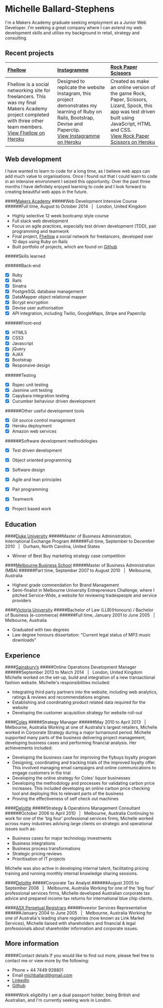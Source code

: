 Michelle Ballard-Stephens
===========================

I'm a Makers Academy graduate seeking employment as a Junior Web Developer.  I'm seeking a great company where I can extend my web development skills and utilise my background in retail, strategy and consulting.

Recent projects
---------------

| [Fhellow] | [Instagramme] | [Rock Paper Scissors] |
|:--------------|:--------------|:--------------|
| Fhellow is a social networking site for freelancers. This was my final Makers Academy project completed with three other team members. <br> [View Fhellow on Heroku] | Designed to replicate the website Instagram, this project demonstrates my learning of Ruby on Rails, Bootstrap, Devise and Paperclip. <br> [View Instagramme on Heroku] | Created as make an online version of the game Rock, Paper, Scissors, Lizard, Spock, this app was test driven built using JavaScript, HTML and CSS. <br> [View Rock Paper Scissors on Heroku] |


Web development
---------------

I have wanted to learn to code for a long time, as I believe web apps can add much value to organisations.  Once I found out that I could learn to code in an intensive environment I seized this opportunity.  Over the past three months I have definitely enjoyed learning to code and I look forward to creating beautiful web apps in the future.

####[Makers Academy]
#####Web Development Intensive Course
######Full time, August to October 2014 &nbsp; | &nbsp; London, United Kingdom
- Highly selective 12 week bootcamp style course
- Full stack web development
- Focus on agile practices, especially test driven development (TDD), pair programming and teamwork
- Final project, [Fhellow] a social network for freelancers, developed over 10 days using Ruby on Rails 
- Built portfolio of projects, which are found on [Github]

#####Skills learned

######Back-end
- [x] Ruby
- [x] Rails 
- [x] Sinatra 
- [x] PostgreSQL database management
- [x] DataMapper object relational mapper
- [x] Bcrypt encryption
- [x] Devise user authorisation
- [x] API integration, including Twilio, GoogleMaps, Stripe and Paperclip

######Front-end
- [x] HTML5
- [x] CSS3
- [x] Javascript
- [x] jQuery
- [x] AJAX
- [x] Bootstrap
- [x] Responsive design

######Testing 
- [x] Rspec unit testing
- [x] Jasmine unit testing
- [x] Capybara integration testing
- [x] Cucumber behaviour driven development

######Other useful development tools
- [x] Git source control management
- [x] Heroku deployment
- [x] Amazon web services

######Software development methodologies
- [x] Test driven development
- [x] Object oriented programming
- [x] Software design 
- [x] Agile and lean principles
- [x] Pair programming
- [x] Teamwork
- [x] Project based work


Education
---------

####[Duke University]
#####Master of Business Administration, International Exchange Program 
######Full time, September to December 2010 &nbsp; | &nbsp; Durham, North Carolina, United States
- Winner of Best Buy marketing strategy case competition

####[Melbourne Business School]
#####Master of Business Administration (MBA)
######Part time, September 2007 to August 2010 &nbsp; | &nbsp; Melbourne, Australia
- Highest grade commendation for Brand Management
- Semi-finalist in Melbourne University Entrepreneurs Challenge, where I pitched Service-Wide, a website for reviewing tradespeople and service providers

####[Victoria University]
#####Bachelor of Law (LLB)(Honours) / Bachelor of Business (e-commerce)
######Full time, January 2001 to June 2005 &nbsp; | &nbsp; Melbourne, Australia
- Graduated with two degrees
- Law degree honours dissertation: "Current legal status of MP3 music downloads"


Experience
----------

####[Sainsbury’s]
#####Online Operations Development Manager
######September 2013 to March 2014 &nbsp; | &nbsp; London, United Kingdom
Michelle worked on the set-up, build and integration of a new transactional fashion website. Michelle's responsibilities included:
- Integrating third party partners into the website, including web analytics, ratings & reviews and recommendations engines
- Establishing and coordinating product related data required for the website
- Developing the customer acquisition strategy for website roll-out

####[Coles]
#####Strategy Manager
######May 2010 to April 2013 &nbsp; | &nbsp; Melbourne, Australia
Working at one of Australia's largest retailers, Michelle worked in Corporate Strategy during a major turnaround period.  Michelle supported many parts of the business delivering project management, developing business cases and performing financial analysis.  Her achievements included:
- Developing the business case for improving the flybuys loyalty program
- Designing, coordinating and tracking trials of the improved loyalty offer.  This involved managing email campaigns and online communications to engage customers in the trial
- Developing the online strategy for Coles' liquor businesses
- Developing the methodology and processes for validating carbon price increases.  This included developing an online carbon price checking tool and deploying this to relevant parts of the business
- Proving the effectiveness of self check out machines  

####[Deloitte]
#####Strategy & Operations Management Consultant
######October 2006 to April 2010 &nbsp; | &nbsp; Melbourne, Australia
Continuing to work for one of the 'big four' professional services firms, Michelle worked across many industries advising large clients on strategic and operational issues such as:
- Business cases for major technology investments 
- Business integrations
- Business process transformations
- Strategic pricing reviews
- Prioritisation of IT projects

Michelle was also active in developing internal talent, facilitating pricing training and running monthly internal knowledge sharing sessions.  

####[Deloitte]
#####Corporate Tax Analyst
######August 2005 to September 2006 &nbsp; | &nbsp; Melbourne, Australia
Working for one of the 'big four' professional services firms, Michelle developed Australian corporate tax advice and prepared income tax returns for international blue chip clients.  

####[ASX Perpetual Registrars]
#####Investor Services Representative
######January 2004 to June 2005 &nbsp; | &nbsp; Melbourne, Australia
Working for one of Australia's leading share registries (now known as Link Market Services), Michelle liaised with shareholders and financial & legal professionals about shareholder information and corporate issues.  


More information
----------------
#####Contact details
If you would like to find out more, please feel free to contact me or view more by the following:  
- Phone + 44 7449 928801
- Email [michballard@gmail.com]
- [LinkedIn]
- [Github]

#####Work eligibility
I am a dual passport holder, being British and Australian, and I'm currently seeking work in London.



[Fhellow]: https://github.com/michballard/fhellow
[Instagramme]: https://github.com/michballard/instagram-copy
[Rock Paper Scissors]: https://github.com/michballard/rock-paper-scissors-lizard-spock

[View Fhellow on Heroku]: http://fhellow.herokuapp.com/
[View Instagramme on Heroku]: https://instagramme.herokuapp.com/
[View Rock Paper Scissors on Heroku]: http://shrouded-peak-9940.herokuapp.com/

[Makers Academy]: http://www.makersacademy.com/
[Melbourne Business School]: http://mbs.edu/
[Duke University]: http://duke.edu/
[Victoria University]: http://www.vu.edu.au/

[Sainsbury’s]: http://www.sainsburys.co.uk/
[Coles]: http://www.coles.com.au/
[Deloitte]: http://www2.deloitte.com/au/en.html
[ASX Perpetual Registrars]: http://www.linkmarketservices.com.au/corporate/home.html

[michballard@gmail.com]: mailto:michballard@gmail.com
[LinkedIn]: https://www.linkedin.com/in/michballard
[Github]: https://github.com/michballard